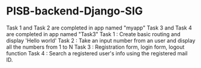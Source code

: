 # PISB-backend-Django-SIG

Task 1 and Task 2 are completed in app named "myapp"
Task 3 and Task 4 are completed in app named "Task3"
Task 1 : Create basic routing and display 'Hello world'
Task 2 : Take an input number from an user and display all the numbers from 1 to N
Task 3 : Registration form, login form, logout function
Task 4 : Search a registered user's info using the registered mail ID.
